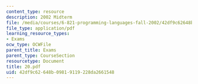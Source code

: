 ```yaml
---
content_type: resource
description: 2002 Midterm
file: /media/courses/6-821-programming-languages-fall-2002/42df9c62648b09819119228da2661548_20.pdf
file_type: application/pdf
learning_resource_types:
- Exams
ocw_type: OCWFile
parent_title: Exams
parent_type: CourseSection
resourcetype: Document
title: 20.pdf
uid: 42df9c62-648b-0981-9119-228da2661548
---
```

